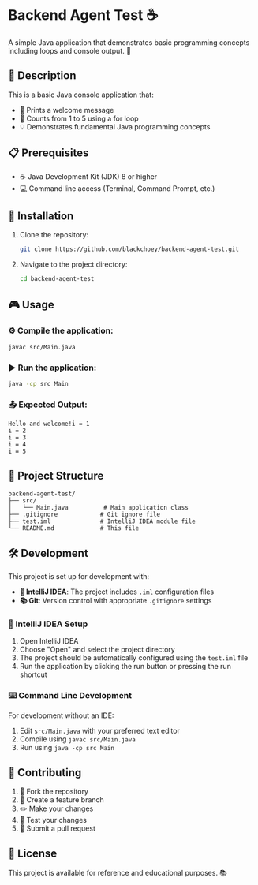 # Backend Agent Test ☕

A simple Java application that demonstrates basic programming concepts including loops and console output. 🎯

## 📝 Description

This is a basic Java console application that:
- 👋 Prints a welcome message
- 🔢 Counts from 1 to 5 using a for loop
- 💡 Demonstrates fundamental Java programming concepts

## 📋 Prerequisites

- ☕ Java Development Kit (JDK) 8 or higher
- 💻 Command line access (Terminal, Command Prompt, etc.)

## 🚀 Installation

1. Clone the repository:
   ```bash
   git clone https://github.com/blackchoey/backend-agent-test.git
   ```

2. Navigate to the project directory:
   ```bash
   cd backend-agent-test
   ```

## 🎮 Usage

### ⚙️ Compile the application:
```bash
javac src/Main.java
```

### ▶️ Run the application:
```bash
java -cp src Main
```

### 📤 Expected Output:
```
Hello and welcome!i = 1
i = 2
i = 3
i = 4
i = 5
```

## 📁 Project Structure

```
backend-agent-test/
├── src/
│   └── Main.java          # Main application class
├── .gitignore            # Git ignore file
├── test.iml              # IntelliJ IDEA module file
└── README.md             # This file
```

## 🛠️ Development

This project is set up for development with:
- **🧠 IntelliJ IDEA**: The project includes `.iml` configuration files
- **📚 Git**: Version control with appropriate `.gitignore` settings

### 🎨 IntelliJ IDEA Setup

1. Open IntelliJ IDEA
2. Choose "Open" and select the project directory
3. The project should be automatically configured using the `test.iml` file
4. Run the application by clicking the run button or pressing the run shortcut

### ⌨️ Command Line Development

For development without an IDE:
1. Edit `src/Main.java` with your preferred text editor
2. Compile using `javac src/Main.java`
3. Run using `java -cp src Main`

## 🤝 Contributing

1. 🍴 Fork the repository
2. 🌿 Create a feature branch
3. ✏️ Make your changes
4. 🧪 Test your changes
5. 📨 Submit a pull request

## 📄 License

This project is available for reference and educational purposes. 📚
